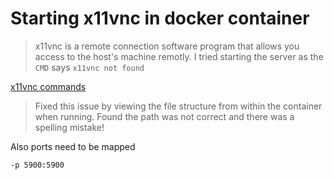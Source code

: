 # Starting x11vnc in docker container 

> x11vnc is a remote connection software program that allows you access to the host's machine remotly. 
I tried starting the server as the `CMD` says `x11vnc not found`

[x11vnc commands](https://command-not-found.com/x11vnc)

> Fixed this issue by viewing the file structure from within the container when running. Found the path was not correct and there was a spelling mistake!

Also ports need to be mapped

`-p 5900:5900`
